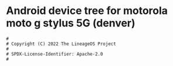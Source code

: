 # Android device tree for motorola moto g stylus 5G (denver)

```
#
# Copyright (C) 2022 The LineageOS Project
#
# SPDX-License-Identifier: Apache-2.0
#
```
